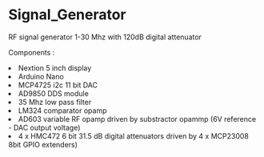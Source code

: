 # Signal_Generator
 RF signal generator 1-30 Mhz with 120dB digital attenuator

<p>Components :  
<li>Nextion 5 inch display
<li>Arduino Nano
<li>MCP4725 i2c 11 bit DAC
<li>AD9850 DDS module
<li>35 Mhz low pass filter
<li>LM324 comparator opamp
<li>AD603 variable RF opamp driven by substractor opammp (6V reference - DAC output voltage)
<li>4 x HMC472 6 bit 31.5 dB digital attenuators driven by 4 x MCP23008 8bit GPIO extenders)

